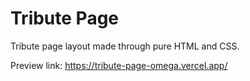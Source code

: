 # Tribute Page

Tribute page layout made through pure HTML and CSS.

Preview link: https://tribute-page-omega.vercel.app/
